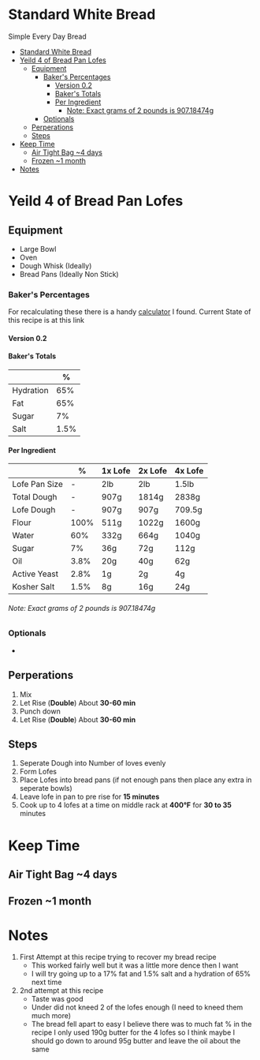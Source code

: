 # Standard White Bread

Simple Every Day Bread

- [Standard White Bread](#standard-white-bread)
- [Yeild 4 of Bread Pan Lofes](#yeild-4-of-bread-pan-lofes)
  - [Equipment](#equipment)
    - [Baker's Percentages](#bakers-percentages)
      - [Version 0.2](#version-02)
      - [Baker's Totals](#bakers-totals)
      - [Per Ingredient](#per-ingredient)
          - [Note: Exact grams of 2 pounds is 907.18474g](#note-exact-grams-of-2-pounds-is-90718474g)
    - [Optionals](#optionals)
  - [Perperations](#perperations)
  - [Steps](#steps)
- [Keep Time](#keep-time)
  - [Air Tight Bag ~4 days](#air-tight-bag-4-days)
  - [Frozen ~1 month](#frozen-1-month)
- [Notes](#notes)

# Yeild 4 of Bread Pan Lofes

## Equipment
* Large Bowl
* Oven
* Dough Whisk (Ideally)
* Bread Pans (Ideally Non Stick)

### Baker's Percentages
For recalculating these there is a handy [calculator](https://foodgeek.dk/en/bread-calculator/) I found. Current State of this recipe is at this link

#### Version 0.2

#### Baker's Totals
| | % |
| - | - |
| Hydration | 65% |
| Fat | 65% |
| Sugar | 7% |
| Salt | 1.5% |

#### Per Ingredient
|  | % | 1x Lofe | 2x Lofe | 4x Lofe |
| - | - | - | - | - |
| Lofe Pan Size | - | 2lb | 2lb | 1.5lb |
| Total Dough | - | 907g | 1814g | 2838g |
| Lofe Dough | - | 907g | 907g | 709.5g |
| Flour | 100% | 511g | 1022g| 1600g |
| Water | 60% | 332g | 664g | 1040g |
| Sugar | 7% | 36g | 72g | 112g |
| Oil | 3.8% | 20g | 40g | 62g |
| Active Yeast | 2.8% | 1g | 2g | 4g |
| Kosher Salt | 1.5% | 8g | 16g | 24g |

###### Note: Exact grams of 2 pounds is 907.18474g

### Optionals
* 

## Perperations
1. Mix
2. Let Rise (**Double**) About **30-60 min**
3. Punch down
4. Let Rise (**Double**) About **30-60 min**

## Steps
1. Seperate Dough into Number of loves evenly
2. Form Lofes
3. Place Lofes into bread pans (if not enough pans then place any extra in seperate bowls)
4. Leave lofe in pan to pre rise for **15 minutes**
5. Cook up to 4 lofes at a time on middle rack at **400°F** for **30 to 35** minutes

# Keep Time
## Air Tight Bag ~4 days
## Frozen ~1 month

# Notes
1. First Attempt at this recipe trying to recover my bread recipe
   * This worked fairly well but it was a little more dence then I want
   * I will try going up to a 17% fat and 1.5% salt and a hydration of 65% next time
2. 2nd attempt at this recipe
   * Taste was good
   * Under did not kneed 2 of the lofes enough (I need to kneed them much more)
   * The bread fell apart to easy I believe there was to much fat % in the recipe I only used 190g butter for the 4 lofes so I think maybe I should go down to around 95g butter and leave the oil about the same